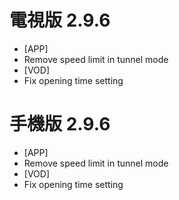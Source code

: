 # 電視版 2.9.6

* [APP]
* Remove speed limit in tunnel mode
* [VOD]
* Fix opening time setting

# 手機版 2.9.6

* [APP]
* Remove speed limit in tunnel mode
* [VOD]
* Fix opening time setting
